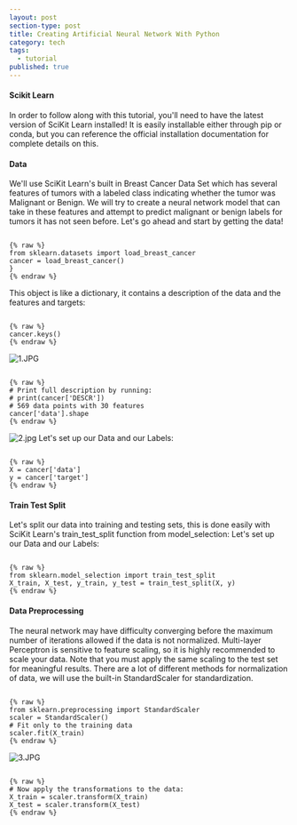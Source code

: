 ```yaml
---
layout: post
section-type: post
title: Creating Artificial Neural Network With Python
category: tech
tags:
  - tutorial
published: true
---
```

#### Scikit Learn
In order to follow along with this tutorial, you'll need to have the latest version of SciKit Learn installed! It is easily installable either through pip or conda, but you can reference the official installation documentation for complete details on this.
#### Data
We'll use SciKit Learn's built in Breast Cancer Data Set which has several features of tumors with a labeled class indicating whether the tumor was Malignant or Benign. We will try to create a neural network model that can take in these features and attempt to predict malignant or benign labels for tumors it has not seen before. Let's go ahead and start by getting the data!
<pre><code data-trim class="c">
{% raw %}
from sklearn.datasets import load_breast_cancer
cancer = load_breast_cancer()
}
{% endraw %}
</code></pre>
This object is like a dictionary, it contains a description of the data and the features and targets:
<pre><code data-trim class="c">
{% raw %}
cancer.keys()
{% endraw %}
</code></pre>
![1.JPG]({{site.baseurl}}/img/1.JPG)
<pre><code data-trim class="c">
{% raw %}
# Print full description by running:
# print(cancer['DESCR'])
# 569 data points with 30 features
cancer['data'].shape
{% endraw %}
</code></pre>
![2.jpg]({{site.baseurl}}/img/2.jpg)
Let's set up our Data and our Labels:
<pre><code data-trim class="c">
{% raw %}
X = cancer['data']
y = cancer['target']
{% endraw %}
</code></pre>
#### Train Test Split
Let's split our data into training and testing sets, this is done easily with SciKit Learn's train_test_split function from model_selection:
Let's set up our Data and our Labels:
<pre><code data-trim class="c">
{% raw %}
from sklearn.model_selection import train_test_split
X_train, X_test, y_train, y_test = train_test_split(X, y)
{% endraw %}
</code></pre>
#### Data Preprocessing
The neural network may have difficulty converging before the maximum number of iterations allowed if the data is not normalized. Multi-layer Perceptron is sensitive to feature scaling, so it is highly recommended to scale your data. Note that you must apply the same scaling to the test set for meaningful results. There are a lot of different methods for normalization of data, we will use the built-in StandardScaler for standardization.
<pre><code data-trim class="c">
{% raw %}
from sklearn.preprocessing import StandardScaler
scaler = StandardScaler()
# Fit only to the training data
scaler.fit(X_train)
{% endraw %}
</code></pre>
![3.JPG]({{site.baseurl}}/_posts/3.JPG)
<pre><code data-trim class="c">
{% raw %}
# Now apply the transformations to the data:
X_train = scaler.transform(X_train)
X_test = scaler.transform(X_test)
{% endraw %}
</code></pre>





